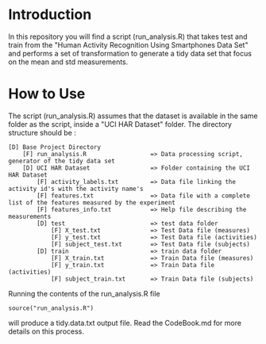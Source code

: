 Introduction
=============
In this repository you will find a script (run_analysis.R) that takes test and train from the "Human Activity Recognition Using Smartphones Data Set" and
performs a set of transformation to generate a tidy data set that focus on the mean and std measurements.

How to Use
=============
The script (run_analysis.R) assumes that the dataset is available in the same folder as the script, inside a "UCI HAR Dataset" folder. The directory structure should be :

```
[D] Base Project Directory
	[F] run_analysis.R					=> Data processing script, generator of the tidy data set
	[D] UCI HAR Dataset					=> Folder containing the UCI HAR Dataset
		[F] activity_labels.txt			=> Data file linking the activity id's with the activity name's
		[F] features.txt				=> Data file with a complete list of the features measured by the experiment
		[F] features_info.txt			=> Help file describing the measurements
		[D] test						=> test data folder
			[F] X_test.txt				=> Test Data file (measures)
			[F] y_test.txt				=> Test Data file (activities)
			[F] subject_test.txt		=> Test Data file (subjects)
		[D] train						=> train data folder
			[F] X_train.txt				=> Train Data file (measures)
			[F] y_train.txt				=> Train Data file (activities)
			[F] subject_train.txt		=> Train Data file (subjects)
```
		
Running the contents of the run_analysis.R file 

```source("run_analysis.R")```

will produce a tidy.data.txt output file. Read the CodeBook.md for more details on this process.